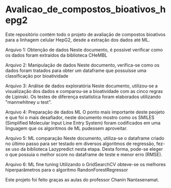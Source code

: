 # Avalicao_de_compostos_bioativos_hepg2
Este repositório contém todo o projeto de avaliação de compostos bioativos para a linhagem celular HepG2, desde a extração dos dados até ML.

Arquivo 1: Obtenção de dados
  Neste documento, é possível verificar como os dados foram extraídos da biblioteca CHeMBL

Arquivo 2: Manipulação de dados
  Neste documento, verifica-se como os dados foram tratados para obter um dataframe que possuísse uma classificação por bioatividade

Arquivo 3: Análise de dados exploratória
  Neste documento, utilizou-se a visualização dos dados e comparou-se a bioatividade com as cinco regras de Lipinski. Os testes de diferença estatística foram elaborados utilizando "mannwhitney u test".

Arquivo 4: Preparação de dados ML
  O ponto mais importante deste peojeto e que foi o mais desafiador, neste documento mostro como os SMILES (Simplified Molecular Input Line Entry System) foram codificados em uma linguagem que os algoritmos de ML pudessem aproveitar.

Arquivo 5: ML comparação
  Neste documento, utiliza-se o dataframe criado no último passo para ser testado em diversos algoritmos de regressão, fez-se uso da biblioteca Lazypredict nesta etapa. Desta forma, pode-se eleger o que possuia o melhor score no dataframe de teste e menor erro (RMSE).

Arquivo 6: ML fine tuning
  Utilizando o GridSearchCV obteve-se os melhores hiperparâmetros para o algoritmo RandonForestRegressor
  
Este projeto foi feito graças as aulas do professor Chanin Nantasenamat.
